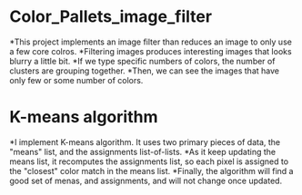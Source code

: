 # Color_Pallets_image_filter

*This project implements an image filter than reduces an image to only use a few core colros. 
*Filtering images produces interesting images that looks blurry a little bit.
*If we type specific numbers of colors, the number of clusters are grouping together. 
*Then, we can see the images that have only few or some number of colors.

# K-means algorithm

*I implement K-means algorithm. It uses two primary pieces of data, the "means" list, and the assignments list-of-lists.
*As it keep updating the means list, it recomputes the assignments list, so each pixel is assigned to the "closest" color match in the means list.
*Finally, the algorithm will find a good set of menas, and assignments, and will not change once updated.
